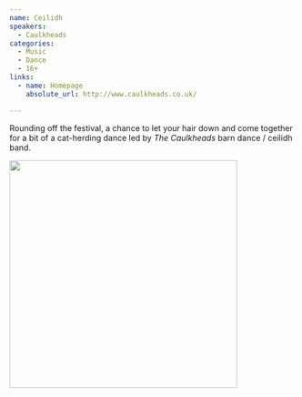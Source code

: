 ```yaml
---
name: Ceilidh
speakers:
  - Caulkheads
categories:
  - Music
  - Dance
  - 16+
links:
  - name: Homepage
    absolute_url: http://www.caulkheads.co.uk/

---
```


Rounding off the festival, a chance to let your hair down and come together for a bit of a cat-herding dance led by *The Caulkheads* barn dance / ceilidh band.

<img src="../../assets/images/caulkheads.jpeg" width=400 />